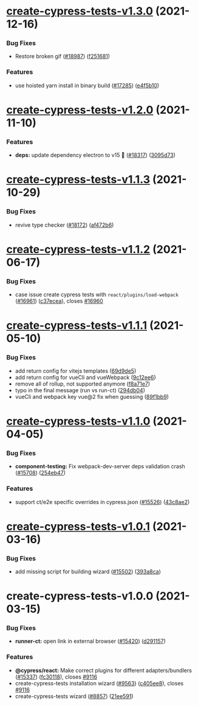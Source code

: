 # [create-cypress-tests-v1.3.0](https://github.com/cypress-io/cypress/compare/create-cypress-tests-v1.2.0...create-cypress-tests-v1.3.0) (2021-12-16)


### Bug Fixes

* Restore broken gif ([#18987](https://github.com/cypress-io/cypress/issues/18987)) ([f251681](https://github.com/cypress-io/cypress/commit/f251681b814b102ca374abdef148b777c4e72c67))


### Features

* use hoisted yarn install in binary build ([#17285](https://github.com/cypress-io/cypress/issues/17285)) ([e4f5b10](https://github.com/cypress-io/cypress/commit/e4f5b106d49d6ac0857c5fdac886f83b99558c88))

# [create-cypress-tests-v1.2.0](https://github.com/cypress-io/cypress/compare/create-cypress-tests-v1.1.3...create-cypress-tests-v1.2.0) (2021-11-10)


### Features

* **deps:** update dependency electron to v15 🌟 ([#18317](https://github.com/cypress-io/cypress/issues/18317)) ([3095d73](https://github.com/cypress-io/cypress/commit/3095d733e92527ffd67344c6899211e058ceefa3))

# [create-cypress-tests-v1.1.3](https://github.com/cypress-io/cypress/compare/create-cypress-tests-v1.1.2...create-cypress-tests-v1.1.3) (2021-10-29)


### Bug Fixes

* revive type checker ([#18172](https://github.com/cypress-io/cypress/issues/18172)) ([af472b6](https://github.com/cypress-io/cypress/commit/af472b6419ecb2aec1abdb09df99b2fa5f56e033))

# [create-cypress-tests-v1.1.2](https://github.com/cypress-io/cypress/compare/create-cypress-tests-v1.1.1...create-cypress-tests-v1.1.2) (2021-06-17)


### Bug Fixes

* case issue create cypress tests with `react/plugins/load-webpack` ([#16961](https://github.com/cypress-io/cypress/issues/16961)) ([c37ecea](https://github.com/cypress-io/cypress/commit/c37ecea3ca462015637515b331d1c9828ac1ed29)), closes [#16960](https://github.com/cypress-io/cypress/issues/16960)

# [create-cypress-tests-v1.1.1](https://github.com/cypress-io/cypress/compare/create-cypress-tests-v1.1.0...create-cypress-tests-v1.1.1) (2021-05-10)


### Bug Fixes

* add return config for vitejs templates ([69d9de5](https://github.com/cypress-io/cypress/commit/69d9de581a03dce8e3535917a4cdcea8fa4eb6e9))
* add return config for vueCli and vueWebpack ([9c12ee6](https://github.com/cypress-io/cypress/commit/9c12ee6d8467c65414ab2d413a9c45b2bbec64e9))
* remove all of rollup, not supported anymore ([f8a71e7](https://github.com/cypress-io/cypress/commit/f8a71e75ae8208dc628d342cb1054c12f98338e9))
* typo in the final message (run vs run-ct) ([294db04](https://github.com/cypress-io/cypress/commit/294db04f042dba86b69bb15d847c80a2c4202e80))
* vueCli and webpack key vue@2 fix when guessing ([89f1bb9](https://github.com/cypress-io/cypress/commit/89f1bb9bc6bd987fbf6679a9d955c3587e69aa61))

# [create-cypress-tests-v1.1.0](https://github.com/cypress-io/cypress/compare/create-cypress-tests-v1.0.1...create-cypress-tests-v1.1.0) (2021-04-05)


### Bug Fixes

* **component-testing:** Fix webpack-dev-server deps validation crash ([#15708](https://github.com/cypress-io/cypress/issues/15708)) ([254eb47](https://github.com/cypress-io/cypress/commit/254eb47d91c75a9f56162e7493ab83e5be169935))


### Features

* support ct/e2e specific overrides in cypress.json ([#15526](https://github.com/cypress-io/cypress/issues/15526)) ([43c8ae2](https://github.com/cypress-io/cypress/commit/43c8ae2a7c20ba70a0bb0b45b8f6a086e2782f29))

# [create-cypress-tests-v1.0.1](https://github.com/cypress-io/cypress/compare/create-cypress-tests-v1.0.0...create-cypress-tests-v1.0.1) (2021-03-16)


### Bug Fixes

* add missing script for building wizard ([#15502](https://github.com/cypress-io/cypress/issues/15502)) ([393a8ca](https://github.com/cypress-io/cypress/commit/393a8ca9cac905e0f6d8623bff889b041dd076b6))

# create-cypress-tests-v1.0.0 (2021-03-15)


### Bug Fixes

* **runner-ct:** open link in external browser ([#15420](https://github.com/cypress-io/cypress/issues/15420)) ([d291157](https://github.com/cypress-io/cypress/commit/d291157f07ffebe961527fdd85c7ec51056801e7))


### Features

* **@cypress/react:** Make correct plugins for different adapters/bundlers ([#15337](https://github.com/cypress-io/cypress/issues/15337)) ([fc30118](https://github.com/cypress-io/cypress/commit/fc301182523f0a645bfb17ea3b541644b9732dd0)), closes [#9116](https://github.com/cypress-io/cypress/issues/9116)
* create-cypress-tests installation wizard ([#9563](https://github.com/cypress-io/cypress/issues/9563)) ([c405ee8](https://github.com/cypress-io/cypress/commit/c405ee89ef5321df6151fdeec1e917ac952c0d38)), closes [#9116](https://github.com/cypress-io/cypress/issues/9116)
* create-cypress-tests wizard ([#8857](https://github.com/cypress-io/cypress/issues/8857)) ([21ee591](https://github.com/cypress-io/cypress/commit/21ee591d1e9c4083a0c67f2062ced92708c0cedd))
